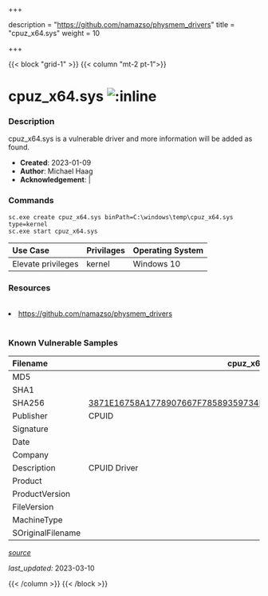 +++

description = "https://github.com/namazso/physmem_drivers"
title = "cpuz_x64.sys"
weight = 10

+++


{{< block "grid-1" >}}
{{< column "mt-2 pt-1">}}


# cpuz_x64.sys ![:inline](/images/twitter_verified.png) 


### Description

cpuz_x64.sys is a vulnerable driver and more information will be added as found.

- **Created**: 2023-01-09
- **Author**: Michael Haag
- **Acknowledgement**:  | [](https://twitter.com/)

### Commands

```
sc.exe create cpuz_x64.sys binPath=C:\windows\temp\cpuz_x64.sys type=kernel
sc.exe start cpuz_x64.sys
```

| Use Case | Privilages | Operating System | 
|:---- | ---- | ---- |
| Elevate privileges | kernel | Windows 10 |

### Resources
<br>
<li><a href=" https://github.com/namazso/physmem_drivers"> https://github.com/namazso/physmem_drivers</a></li>
<br>

### Known Vulnerable Samples

| Filename | cpuz_x64.sys |
|:---- | ---- | 
| MD5 | <a href="https://www.virustotal.com/gui/file/"></a> |
| SHA1 | <a href="https://www.virustotal.com/gui/file/"></a> |
| SHA256 | <a href="https://www.virustotal.com/gui/file/3871E16758A1778907667F78589359734F7F62F9DC953EC558946DCDBE6951E3">3871E16758A1778907667F78589359734F7F62F9DC953EC558946DCDBE6951E3</a> |
| Publisher | CPUID |
| Signature |  |
| Date |  |
| Company |  |
| Description | CPUID Driver |
| Product |  |
| ProductVersion |  |
| FileVersion |  |
| MachineType |  |
| SOriginalFilename |  |



[*source*](https://github.com/magicsword-io/LOLDrivers/tree/main/yaml/cpuz_x64.sys.yml)

*last_updated:* 2023-03-10








{{< /column >}}
{{< /block >}}
